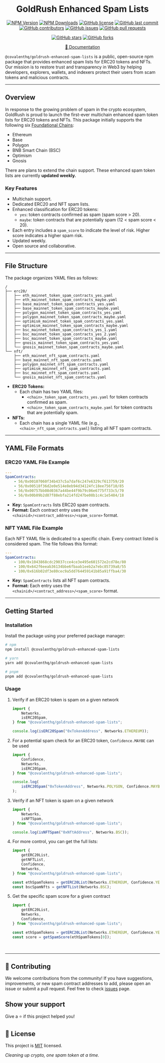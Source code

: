 <div align="center">
  
# GoldRush Enhanced Spam Lists

[![NPM Version](https://img.shields.io/npm/v/@covalenthq/goldrush-enhanced-spam-lists)](https://www.npmjs.com/package/@covalenthq/goldrush-enhanced-spam-lists)
[![NPM Downloads](https://img.shields.io/npm/dt/@covalenthq/goldrush-enhanced-spam-lists)](https://www.npmjs.com/package/@covalenthq/goldrush-enhanced-spam-lists)
[![GitHub license](https://img.shields.io/github/license/covalenthq/goldrush-enhanced-spam-lists)](https://github.com/covalenthq/goldrush-enhanced-spam-lists/blob/main/LICENSE)
[![GitHub last commit](https://img.shields.io/github/last-commit/covalenthq/goldrush-enhanced-spam-lists)](https://github.com/covalenthq/goldrush-enhanced-spam-lists/commits/master)
[![GitHub contributors](https://img.shields.io/github/contributors/covalenthq/goldrush-enhanced-spam-lists)](https://github.com/covalenthq/goldrush-enhanced-spam-lists/graphs/contributors)
[![GitHub issues](https://img.shields.io/github/issues/covalenthq/goldrush-enhanced-spam-lists)](https://github.com/covalenthq/goldrush-enhanced-spam-lists/issues)
[![GitHub pull requests](https://img.shields.io/github/issues-pr/covalenthq/goldrush-enhanced-spam-lists)](https://github.com/covalenthq/goldrush-enhanced-spam-lists/pulls)

[![GitHub stars](https://img.shields.io/github/stars/covalenthq/goldrush-enhanced-spam-lists)](https://github.com/covalenthq/goldrush-enhanced-spam-lists/stargazers)
[![GitHub forks](https://img.shields.io/github/forks/covalenthq/goldrush-enhanced-spam-lists)](https://github.com/covalenthq/goldrush-enhanced-spam-lists/network/members)

[📖 Documentation](https://goldrush.dev/docs/resources/enhanced-spam-lists)

</div>

`@covalenthq/goldrush-enhanced-spam-lists` is a public, open-source npm package that provides enhanced spam lists for ERC20 tokens and NFTs. Our mission is to restore trust and transparency in Web3 by helping developers, explorers, wallets, and indexers protect their users from scam tokens and malicious contracts.

---

## Overview

In response to the growing problem of spam in the crypto ecosystem, GoldRush is proud to launch the first-ever multichain enhanced spam token lists for ERC20 tokens and NFTs. This package initially supports the following six [Foundational Chains](https://goldrush.dev/chains/):

-   Ethereum
-   Base
-   Polygon
-   BNB Smart Chain (BSC)
-   Optimism
-   Gnosis

There are plans to extend the chain support. These enhanced spam token lists are currently **updated weekly.**

### Key Features

-   Multichain support.
-   Dedicated ERC20 and NFT spam lists.
-   Enhanced classification for ERC20 tokens:
    -   `yes`: token contracts confirmed as spam (spam score > 20).
    -   `maybe`: token contracts that are potentially spam (12 < spam score < 20).
-   Each entry includes a `spam_score` to indicate the level of risk. Higher score indicates a higher spam risk.
-   Updated weekly.
-   Open source and collaborative.

---

## File Structure

The package organizes YAML files as follows:

```
/
├── erc20/
│   ├── eth_mainnet_token_spam_contracts_yes.yaml
│   ├── eth_mainnet_token_spam_contracts_maybe.yaml
│   ├── base_mainnet_token_spam_contracts_yes.yaml
│   ├── base_mainnet_token_spam_contracts_maybe.yaml
│   ├── polygon_mainnet_token_spam_contracts_yes.yaml
│   ├── polygon_mainnet_token_spam_contracts_maybe.yaml
│   ├── optimism_mainnet_token_spam_contracts_yes.yaml
│   ├── optimism_mainnet_token_spam_contracts_maybe.yaml
│   ├── bsc_mainnet_token_spam_contracts_yes_1.yaml
│   ├── bsc_mainnet_token_spam_contracts_yes_2.yaml
│   ├── bsc_mainnet_token_spam_contracts_maybe.yaml
│   ├── gnosis_mainnet_token_spam_contracts_yes.yaml
│   └── gnosis_mainnet_token_spam_contracts_maybe.yaml
└── nft/
    ├── eth_mainnet_nft_spam_contracts.yaml
    ├── base_mainnet_nft_spam_contracts.yaml
    ├── polygon_mainnet_nft_spam_contracts.yaml
    ├── optimism_mainnet_nft_spam_contracts.yaml
    ├── bsc_mainnet_nft_spam_contracts.yaml
    └── gnosis_mainnet_nft_spam_contracts.yaml
```

-   **ERC20 Tokens:**
    -   Each chain has two YAML files:
        -   `<chain>_token_spam_contracts_yes.yaml` for token contracts confirmed as spam.
        -   `<chain>_token_spam_contracts_maybe.yaml` for token contracts that are potentially spam.
-   **NFTs:**
    -   Each chain has a single YAML file (e.g., `<chain>_nft_spam_contracts.yaml`) listing all NFT spam contracts.

---

## YAML File Formats

### ERC20 YAML File Example

```yaml
---
SpamContracts:
    - 56/0x00107060f34b437c5a7daf6c247e6329cf613759/20
    - 56/0x00518f36d2e0e514e8eb94d34124fc18ee756f10/85
    - 56/0x00757bb08d0367a44be44f9b79c06e6775f733c5/70
    - 56/0x00b09b2d87f88ebfa214fd247be08b1c4c1e5484/18
```

-   **Key:** `SpamContracts` lists ERC20 spam contracts.
-   **Format:** Each contract entry uses the `<chainid>/<contract_address>/<spam_score>` format.

### NFT YAML File Example

Each NFT YAML file is dedicated to a specific chain. Every contract listed is considered spam. The file follows this format:

```yaml
---
SpamContracts:
    - 100/0x1043868cdc29037cce4ce3e495e601572e2cd78e/80
    - 100/0x642f6eeab36134bbe6fbaab1eeb2a7ebc85739a8/55
    - 100/0x616b02df3e80cec9a5dd764459141b85a91ffba4/30
```

-   **Key:** `SpamContracts` lists all NFT spam contracts.
-   **Format:** Each entry uses the `<chainid>/<contract_address>/<spam_score>` format.

---

## Getting Started

### Installation

Install the package using your preferred package manager:

```bash
# npm
npm install @covalenthq/goldrush-enhanced-spam-lists

# yarn
yarn add @covalenthq/goldrush-enhanced-spam-lists

# pnpm
pnpm add @covalenthq/goldrush-enhanced-spam-lists
```

### Usage

1. Verify if an ERC20 token is spam on a given network

    <!-- prettier-ignore -->
    ```javascript
    import {
        Networks,
        isERC20Spam,
    } from "@covalenthq/goldrush-enhanced-spam-lists";

    console.log(isERC20Spam("0xTokenAddress", Networks.ETHEREUM));
    ```

2. For a potential spam check for an ERC20 token, `Confidence.MAYBE` can be used

    <!-- prettier-ignore -->
    ```javascript
    import {
        Confidence,
        Networks,
        isERC20Spam,
    } from "@covalenthq/goldrush-enhanced-spam-lists";

    console.log(
        isERC20Spam("0xTokenAddress", Networks.POLYGON, Confidence.MAYBE)
    );
    ```

3. Verify if an NFT token is spam on a given network

    <!-- prettier-ignore -->
    ```javascript
    import {
        Networks,
        isNFTSpam,
    } from "@covalenthq/goldrush-enhanced-spam-lists";

    console.log(isNFTSpam("0xNftAddress", Networks.BSC));
    ```

4. For more control, you can get the full lists:

    <!-- prettier-ignore -->
    ```javascript
    import {
        getERC20List,
        getNFTList,
        Confidence,
        Networks,
    } from "@covalenthq/goldrush-enhanced-spam-lists";

    const ethSpamTokens = getERC20List(Networks.ETHEREUM, Confidence.YES);
    const bscSpamNfts = getNFTList(Networks.BSC);
    ```

5. Get the specific spam score for a given contract

    <!-- prettier-ignore -->
    ```javascript
    import {
        getERC20List,
        Networks,
        Confidence,
    } from "@covalenthq/goldrush-enhanced-spam-lists";
    
    const ethSpamTokens = getERC20List(Networks.ETHEREUM, Confidence.YES);
    const score = getSpamScore(ethSpamTokens[0]);
    ```

<br>

---

## 🤝 Contributing

We welcome contributions from the community! If you have suggestions, improvements, or new spam contract addresses to add, please open an issue or submit a pull request. Feel free to check <a href="https://github.com/covalenthq/goldrush-enhanced-spam-lists/issues">issues</a> page.

## Show your support

Give a ⭐️ if this project helped you!

## 📝 License

This project is <a href="https://github.com/covalenthq/goldrush-enhanced-spam-lists/blob/main/LICENSE">MIT</a> licensed.

_Cleaning up crypto, one spam token at a time._
